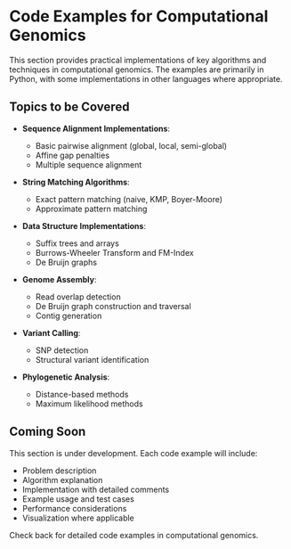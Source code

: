 # Code Examples for Computational Genomics

This section provides practical implementations of key algorithms and techniques in computational genomics. The examples are primarily in Python, with some implementations in other languages where appropriate.

## Topics to be Covered

- **Sequence Alignment Implementations**:
  - Basic pairwise alignment (global, local, semi-global)
  - Affine gap penalties
  - Multiple sequence alignment

- **String Matching Algorithms**:
  - Exact pattern matching (naive, KMP, Boyer-Moore)
  - Approximate pattern matching

- **Data Structure Implementations**:
  - Suffix trees and arrays
  - Burrows-Wheeler Transform and FM-Index
  - De Bruijn graphs

- **Genome Assembly**:
  - Read overlap detection
  - De Bruijn graph construction and traversal
  - Contig generation

- **Variant Calling**:
  - SNP detection
  - Structural variant identification

- **Phylogenetic Analysis**:
  - Distance-based methods
  - Maximum likelihood methods

## Coming Soon

This section is under development. Each code example will include:
- Problem description
- Algorithm explanation
- Implementation with detailed comments
- Example usage and test cases
- Performance considerations
- Visualization where applicable

Check back for detailed code examples in computational genomics.
